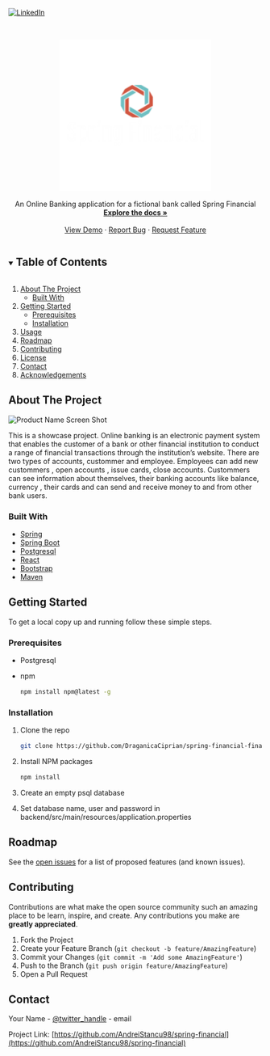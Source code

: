 <!--
*** Thanks for checking out the Best-README-Template. If you have a suggestion
*** that would make this better, please fork the repo and create a pull request
*** or simply open an issue with the tag "enhancement".
*** Thanks again! Now go create something AMAZING! :D
***
***
***
*** To avoid retyping too much info. Do a search and replace for the following:
*** github_username, repo_name, twitter_handle, email, project_title, project_description
-->



<!-- PROJECT SHIELDS -->
<!--
*** I'm using markdown "reference style" links for readability.
*** Reference links are enclosed in brackets [ ] instead of parentheses ( ).
*** See the bottom of this document for the declaration of the reference variables
*** for contributors-url, forks-url, etc. This is an optional, concise syntax you may use.
*** https://www.markdownguide.org/basic-syntax/#reference-style-links
-->
[![LinkedIn][linkedin-shield]][linkedin-url]



<!-- PROJECT LOGO -->
<br />
<p align="center">
  <a href="https://github.com/AndreiStancu98/spring-financial">
    <img src="/spring-financial-frontend-v1-master/src/images/logo.png" alt="Logo" width="300" height="300">
  </a>

<!--   <h3 align="center">Spring Financial</h3> -->

  <p align="center">
    An Online Banking application for a fictional bank called Spring Financial
    <br />
    <a href="https://github.com/AndreiStancu98/spring-financial"><strong>Explore the docs »</strong></a>
    <br />
    <br />
    <a href="https://github.com/AndreiStancu98/spring-financial">View Demo</a>
    ·
    <a href="https://github.com/AndreiStancu98/spring-financial/issues">Report Bug</a>
    ·
    <a href="https://github.com/AndreiStancu98/spring-financial/issues">Request Feature</a>
  </p>
</p>



<!-- TABLE OF CONTENTS -->
<details open="open">
  <summary><h2 style="display: inline-block">Table of Contents</h2></summary>
  <ol>
    <li>
      <a href="#about-the-project">About The Project</a>
      <ul>
        <li><a href="#built-with">Built With</a></li>
      </ul>
    </li>
    <li>
      <a href="#getting-started">Getting Started</a>
      <ul>
        <li><a href="#prerequisites">Prerequisites</a></li>
        <li><a href="#installation">Installation</a></li>
      </ul>
    </li>
    <li><a href="#usage">Usage</a></li>
    <li><a href="#roadmap">Roadmap</a></li>
    <li><a href="#contributing">Contributing</a></li>
    <li><a href="#license">License</a></li>
    <li><a href="#contact">Contact</a></li>
    <li><a href="#acknowledgements">Acknowledgements</a></li>
  </ol>
</details>



<!-- ABOUT THE PROJECT -->
## About The Project

![Product Name Screen Shot](https://media3.giphy.com/media/fJXBnCIBMd9Cle8VUB/giphy.gif?cid=790b761136b46fe8beab86b5da613c6ff8d08c99a340a78c&rid=giphy.gif&ct=g)

This is a showcase project. Online banking is an electronic payment system that enables the customer of a bank or other financial institution to conduct a range of financial transactions through the institution’s website. There are two types of accounts, custommer and employee. Employees can add new custommers , open accounts , issue cards, close accounts. Custommers can see information about themselves, their banking accounts like balance, currency , their cards and can send and receive money to and from other bank users.

### Built With

* [Spring](https://spring.io/)
* [Spring Boot](https://spring.io/projects/spring-boot)
* [Postgresql](https://www.postgresql.org/)
* [React](https://reactjs.org/)
* [Bootstrap](https://getbootstrap.com/)
* [Maven](https://maven.apache.org/)



<!-- GETTING STARTED -->
## Getting Started

To get a local copy up and running follow these simple steps.

### Prerequisites

* Postgresql

* npm
  ```sh
  npm install npm@latest -g
  ```


### Installation

1. Clone the repo
   ```sh
   git clone https://github.com/DraganicaCiprian/spring-financial-final.git
   ```
2. Install NPM packages
   ```sh
   npm install
   ```
   
3. Create an empty psql database

4. Set database name, user and password in backend/src/main/resources/application.properties 


<!-- ROADMAP -->
## Roadmap

See the [open issues](https://github.com/AndreiStancu98/spring-financial/issues) for a list of proposed features (and known issues).



<!-- CONTRIBUTING -->
## Contributing

Contributions are what make the open source community such an amazing place to be learn, inspire, and create. Any contributions you make are **greatly appreciated**.

1. Fork the Project
2. Create your Feature Branch (`git checkout -b feature/AmazingFeature`)
3. Commit your Changes (`git commit -m 'Add some AmazingFeature'`)
4. Push to the Branch (`git push origin feature/AmazingFeature`)
5. Open a Pull Request



<!-- CONTACT -->
## Contact

Your Name - [@twitter_handle](https://twitter.com/twitter_handle) - email

Project Link: [https://github.com/AndreiStancu98/spring-financial](https://github.com/AndreiStancu98/spring-financial)






<!-- MARKDOWN LINKS & IMAGES -->
<!-- https://www.markdownguide.org/basic-syntax/#reference-style-links -->
[contributors-shield]: https://img.shields.io/github/contributors/AndreiStancu98/repo.svg?style=for-the-badge
[contributors-url]: https://github.com/AndreiStancu98/spring-financial/graphs/contributors
[forks-shield]: https://img.shields.io/github/forks/AndreiStancu98/repo.svg?style=for-the-badge
[forks-url]: https://github.com/AndreiStancu98/spring-financial/network/members
[stars-shield]: https://img.shields.io/github/stars/AndreiStancu98/repo.svg?style=for-the-badge
[stars-url]: https://github.com/AndreiStancu98/spring-financial/stargazers
[issues-shield]: https://img.shields.io/github/issues/AndreiStancu98/repo.svg?style=for-the-badge
[issues-url]: https://github.com/AndreiStancu98/spring-financial/issues
[license-shield]: https://img.shields.io/github/license/AndreiStancu98/repo.svg?style=for-the-badge
[license-url]: https://github.com/AndreiStancu98/spring-financial/blob/master/LICENSE.txt
[linkedin-shield]: https://img.shields.io/badge/-LinkedIn-black.svg?style=for-the-badge&logo=linkedin&colorB=555
[linkedin-url]: https://linkedin.com/in/andrei-stancu
